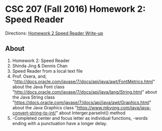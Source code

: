 # CSC 207 (Fall 2016) Homework 2: Speed Reader

Directions: [Homework 2 Speed Reader Write-up](http://www.cs.grinnell.edu/~osera/courses/csc207/16fa/homeworks/02-speed-reader.html)

## About

1. Homework 2: Speed Reader
2. Shinda Jing & Dennis Chan
3. Speed Reader from a local text file
4. Prof. Osera, and, 
		"http://docs.oracle.com/javase/7/docs/api/java/awt/FontMetrics.html" about the Java Font class
		"http://docs.oracle.com/javase/7/docs/api/java/lang/String.html" about the Java String class
		"https://docs.oracle.com/javase/7/docs/api/java/awt/Graphics.html" about the Java Graphics class
		"https://www.mkyong.com/java/java-convert-string-to-int/" about Interger.parseInt() method
5. -Completed center and focus letter as individual functions, -words ending with a punctuation have a longer delay.
